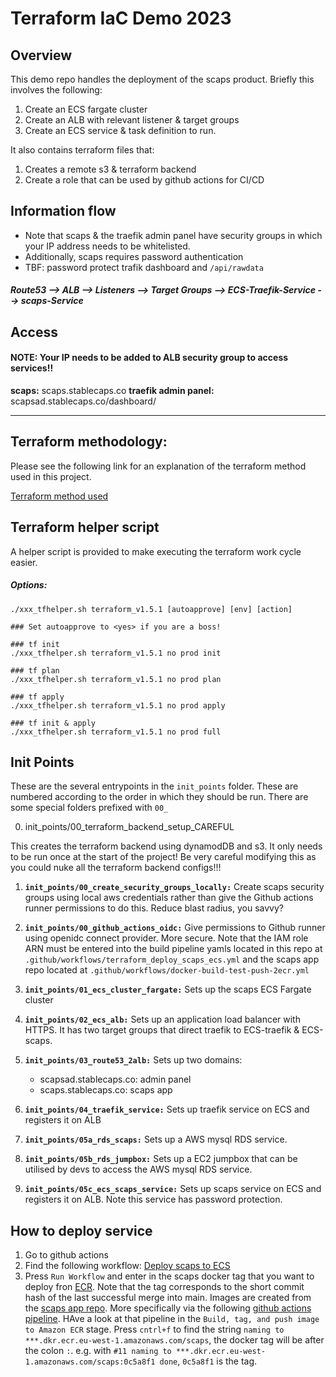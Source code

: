 # Terraform IaC Demo 2023

## Overview
This demo repo handles the deployment of the scaps product. Briefly this involves the following:

1. Create an ECS fargate cluster
2. Create an ALB with relevant listener & target groups
3. Create an ECS service & task definition to run.

It also contains terraform files that:
1. Creates a remote s3 & terraform backend
2. Create a role that can be used by github actions for CI/CD

## Information flow

* Note that scaps & the traefik admin panel have security groups in which your IP address needs to be whitelisted.
* Additionally, scaps requires password authentication
* TBF: password protect trafik dashboard and `/api/rawdata`

##### Route53 --> ALB --> Listeners --> Target Groups --> ECS-Traefik-Service --> scaps-Service

## Access

#### NOTE: Your IP needs to be added to ALB security group to access services!!

**scaps:** scaps.stablecaps.co
**traefik admin panel:** scapsad.stablecaps.co/dashboard/

-------------------------------

## Terraform methodology:
Please see the following link for an explanation of the terraform method used in this project.

[Terraform method used](https://github.com/stablecaps/demo_terraform_and_serverless)

## Terraform helper script
A helper script is provided to make executing the terraform work cycle easier.

##### Options:

```
./xxx_tfhelper.sh terraform_v1.5.1 [autoapprove] [env] [action]

### Set autoapprove to <yes> if you are a boss!

### tf init
./xxx_tfhelper.sh terraform_v1.5.1 no prod init

### tf plan
./xxx_tfhelper.sh terraform_v1.5.1 no prod plan

### tf apply
./xxx_tfhelper.sh terraform_v1.5.1 no prod apply

### tf init & apply
./xxx_tfhelper.sh terraform_v1.5.1 no prod full
```

## Init Points

These are the several entrypoints in the `init_points` folder. These are numbered according to the order in which they should be run. There are some special folders prefixed with `00_`

0. init_points/00_terraform_backend_setup_CAREFUL

This creates the terraform backend using dynamodDB and s3. It only needs to be run once at the start of the project! Be very careful modifying this as you could nuke all the terraform backend configs!!!

1. **`init_points/00_create_security_groups_locally:`** Create scaps security groups using local aws credentials rather than give the Github actions runner permissions to do this. Reduce blast radius, you savvy?

2. **`init_points/00_github_actions_oidc:`** Give permissions to Github runner using openidc connect provider. More secure. Note that the IAM role ARN must be entered into the build pipeline yamls located in this repo at `.github/workflows/terraform_deploy_scaps_ecs.yml` and the scaps app repo located at `.github/workflows/docker-build-test-push-2ecr.yml`

3. **`init_points/01_ecs_cluster_fargate:`** Sets up the scaps ECS Fargate cluster

4. **`init_points/02_ecs_alb:`**  Sets up an application load balancer with HTTPS. It has two target groups that direct traefik to ECS-traefik & ECS-scaps.

5. **`init_points/03_route53_2alb:`** Sets up two domains:
    * scapsad.stablecaps.co: admin panel
    * scaps.stablecaps.co: scaps app
6. **`init_points/04_traefik_service:`** Sets up traefik service on ECS and registers it on ALB

7. **`init_points/05a_rds_scaps:`** Sets up a AWS mysql RDS service.

8. **`init_points/05b_rds_jumpbox:`** Sets up a EC2 jumpbox that can be utilised by devs to access the AWS mysql RDS service.

9. **`init_points/05c_ecs_scaps_service:`** Sets up scaps service on ECS and registers it on ALB. Note this service has password protection.

## How to deploy service

1. Go to github actions
2. Find the following workflow: [Deploy scaps to ECS](https://github.com/stablecaps/scaps_infra/actions/workflows/terraform_deploy_scaps_ecs.yml)
3. Press `Run Workflow` and enter in the scaps docker tag that you want to deploy fron [ECR](https://eu-west-1.console.aws.amazon.com/ecr/repositories/private/334406042632/scaps?region=eu-west-1). Note that the tag corresponds to the short commit hash of the last successful merge into main. Images are created from the [scaps app repo](https://github.com/stablecaps/scaps). More specifically via the following [github actions pipeline](https://github.com/stablecaps/scaps/actions/workflows/docker-build-test-push-2ecr.yml). HAve a look at that pipeline in the `Build, tag, and push image to Amazon ECR` stage. Press `cntrl+f` to find the string `naming to ***.dkr.ecr.eu-west-1.amazonaws.com/scaps`, the docker tag will be after the colon `:`. e.g. with `#11 naming to ***.dkr.ecr.eu-west-1.amazonaws.com/scaps:0c5a8f1 done`, `0c5a8f1` is the tag.